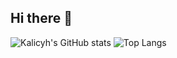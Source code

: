 ## Hi there 👋

<!--
**kalicyh/kalicyh** is a ✨ _special_ ✨ repository because its `README.md` (this file) appears on your GitHub profile.

Here are some ideas to get you started:

- 🔭 I’m currently working on ...
- 🌱 I’m currently learning ...
- 👯 I’m looking to collaborate on ...
- 🤔 I’m looking for help with ...
- 💬 Ask me about ...
- 📫 How to reach me: ...
- 😄 Pronouns: ...
- ⚡ Fun fact: ...
-->

![Kalicyh's GitHub stats](https://github-readme-stats.vercel.app/api?username=kalicyh)
![Top Langs](https://github-readme-stats.vercel.app/api/top-langs/?username=kalicyh)
